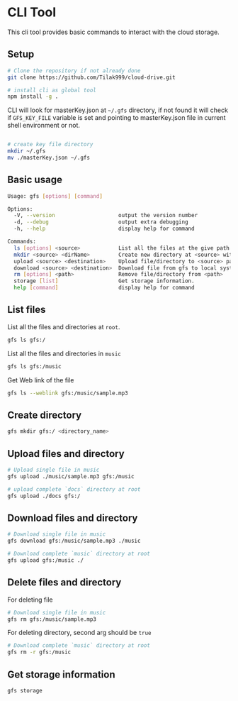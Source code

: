 # CLI Tool

This cli tool provides basic commands to interact with the cloud storage.

## Setup

```sh
# Clone the repository if not already done
git clone https://github.com/Tilak999/cloud-drive.git

# install cli as global tool
npm install -g .
```

CLI will look for masterKey.json at `~/.gfs` directory, if not found it will check if `GFS_KEY_FILE` variable is set and pointing to masterKey.json file in current shell environment or not.

```sh

# create key file directory
mkdir ~/.gfs
mv ./masterKey.json ~/.gfs

```

## Basic usage

```sh
Usage: gfs [options] [command]

Options:
  -V, --version                    output the version number
  -d, --debug                      output extra debugging
  -h, --help                       display help for command

Commands:
  ls [options] <source>            List all the files at the give path.
  mkdir <source> <dirName>         Create new directory at <source> with provided name.
  upload <source> <destination>    Upload file/directory to <source> path.
  download <source> <destination>  Download file from gfs to local system.
  rm [options] <path>              Remove file/directory from <path>
  storage [list]                   Get storage information.
  help [command]                   display help for command
```

## List files

List all the files and directories at `root`.

```sh
gfs ls gfs:/
```
List all the files and directories in `music`

```sh
gfs ls gfs:/music
```

Get Web link of the file

```sh
gfs ls --weblink gfs:/music/sample.mp3
```

## Create directory

```sh
gfs mkdir gfs:/ <directory_name>
```

## Upload files and directory

```sh
# Upload single file in music 
gfs upload ./music/sample.mp3 gfs:/music
```

```sh
# upload complete `docs` directory at root
gfs upload ./docs gfs:/
```

## Download files and directory

```sh
# Download single file in music 
gfs download gfs:/music/sample.mp3 ./music
```

```sh
# Download complete `music` directory at root
gfs upload gfs:/music ./
```


## Delete files and directory

For deleting file

```sh
# Download single file in music 
gfs rm gfs:/music/sample.mp3
```

For deleting directory, second arg should be `true`

```sh
# Download complete `music` directory at root
gfs rm -r gfs:/music
```

## Get storage information

``` sh
gfs storage
```
